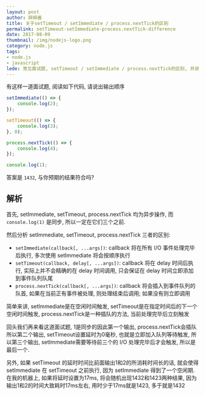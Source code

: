 ```yaml
---
layout: post
author: 碎碎酱
title: 关于setTimeout / setImmediate / process.nextTick的区别
permalink: setTimeout-setImmediate-process.nextTick-difference
date: 2017-08-09
thumbnail: /img/nodejs-logo.png
category: node.js
tags:
- node.js
- javascript
lede: 常见面试题, setTimeout / setImmediate / process.nextTick的区别, 并说出代码执行顺序
---
```


有这样一道面试题, 阅读如下代码, 请说出输出顺序

```js
setImmediate(() => {
    console.log(2);
});

setTimeout(() => {
    console.log(3);
}, 0);

process.nextTick(() => {
    console.log(4);
});

console.log(1);
```

答案是 `1432`, 与你预期的结果符合吗?

## 解析

首先, setImmediate, setTimeout, process.nextTick 均为异步操作, 而 `console.log(1)` 是同步, 所以一定在它们三个之前.

然后分析 setImmediate, setTimeout, process.nextTick 三者的区别:

* `setImmediate(callback[, ...args])`: callback 将在所有 I/O 事件处理完毕后执行, 多次使用 setImmediate 将会按顺序执行
* `setTimeout(callback, delay[, ...args])`: callback 将在 delay 时间后执行, 实际上并不会精确的在 delay 时间调用, 只会保证在 delay 时间立即添加到事件队列队尾
* `process.nextTick(callback[, ...args])`: callback 将会插入到事件队列的队首, 如果在当前正有事件被处理, 则处理结束后调用; 如果没有则立即调用

简单来讲, setImmediate是在空闲时间触发, setTimeout是在指定时间后的下一个空闲时间触发, process.nextTick是一种插队的方法, 当前处理完毕后立刻触发

回头我们再来看这道面试题, 1是同步的因此第一个输出, process.nextTick会插队所以第二个输出, setTimeout设置延时为0毫秒, 也就是立即加入队列等待触发, 所以第三个输出, setImmediate需要等待前三个的 I/O 处理完毕后才会触发, 所以是最后一个.

另外, 如果 setTimeout 的延时时间比前面输出1和2的所消耗时间长的话, 就会使得 setImmediate 在 setTimeout 之前执行, 因为 setImmediate 得到了一个空闲期. 在我的机器上, 如果将延时设置为17ms, 将会随机出现1432和1423两种结果, 因为输出1和2的时间大致耗时17ms左右, 用时少于17ms就是1423, 多于就是1432